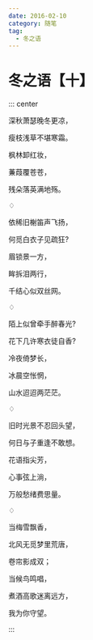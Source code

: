 ```yaml
---
date: 2016-02-10
category: 随笔
tag:
  - 冬之语
---
```


# 冬之语【十】

::: center

深秋萧瑟晚冬更凉，

瘦枝浅草不堪寒霜。

枫林卸红妆，

蒹葭覆苍苍，

残朵落英满地殇。

♢

依稀旧榭笛声飞扬，

何觅白衣子见疏狂?

眉锁景一方，

眸拆泪两行，

千结心似双丝网。

♢

陌上似曾牵手醉春光?

花下几许寒衣徒自香?

冷夜倚梦长，

冰晨空怅惘，

山水迢迢两茫茫。

♢

旧时光景不忍回头望，

何日与子重逢不敢想。

花语指尖芳，

心事弦上淌，

万般愁绪费思量。

♢

当梅雪飘香，

北风无觅梦里荒唐，

卷帘影成双；

当候鸟鸣唱，

煮酒高歌迷离远方，

我为你守望。

:::

